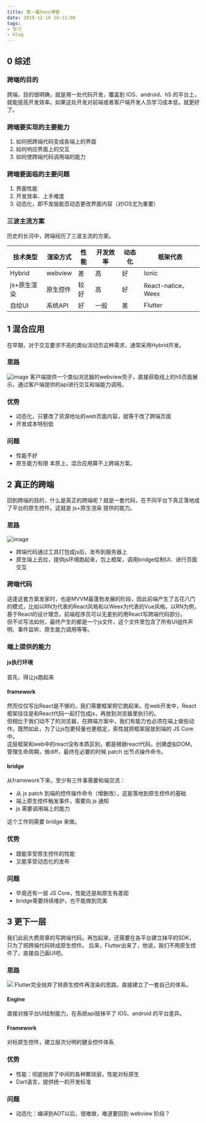 ```yaml
---
title: 第一篇hexo博客
date: 2019-12-16 16:11:00
tags:
- 学习
- blog
---
```

## 0 综述
### 跨端的目的
跨端，目的很明确，就是用一处代码开发，覆盖到 IOS、android、h5 的平台上，就能提高开发效率。如果这处开发对前端或者客户端开发人员学习成本低，就更好了。
### 跨端要实现的主要能力
1. 如何把跨端代码变成各端上的界面
2. 如何响应界面上的交互
3. 如何使跨端代码调用端的能力
### 跨端要面临的主要问题
1. 界面性能
2. 开发效率、上手难度
3. 动态化，即不发版能否动态更改界面内容（对IOS尤为重要）
### 三波主流方案
历史的长河中，跨端经历了三波主流的方案。

| 技术类型 | 渲染方式 | 性能 | 开发效率 | 动态化 | 框架代表 |
| --- | --- | --- | --- | --- | --- |
| Hybrid | webview | 差 | 高 | 好 | Ionic |
| js+原生渲染 | 原生控件 | 较好 | 高 | 好 | React-natice、Weex |
| 自绘UI | 系统API | 好 | 一般 | 差 | Flutter |


## 1 混合应用
在早期，对于交互要求不高的类似活动页这种需求，通常采用Hybrid开发。
### 思路
![image](http://static.chiyuanyuan.com/63DF3F92-639D-4558-9D37-B6D4E00CF8EB.png)
客户端提供一个类似浏览器的webview壳子，直接获取线上的h5页面展示。通过客户端提供的api进行交互和端能力调用。
### 优势
* 动态化，只要改了资源地址的web页面内容，就等于改了跨端页面
* 开发成本特别低
### 问题
* 性能不好
* 原生能力有限
本质上，混合应用算不上跨端方案。

## 2 真正的跨端
回到跨端的目的，什么是真正的跨端呢？就是一套代码，在不同平台下真正落地成了平台的原生控件。这就是 js+原生渲染 提供的能力。
### 思路
![image](http://static.chiyuanyuan.com/7469CE08-7F7B-4AFD-A5F1-3E6C0B9B0D26.png)
* 跨端代码通过工具打包成js后，发布到服务器上
* 原生端上去拉，提供js环境跑起来，包上框架，调用bridge绘制UI、进行页面交互
### 跨端代码
适逢这套方案发家时，也是MVVM最蓬勃发展的阶段，因此前端产生了五花八门的模式，比如以RN为代表的React风格和以Weex为代表的Vue风格。以RN为例，基于React的设计理念，前端程序员可以无差别的用React写跨端代码部分。    
但不论写法如何，最终产生的都是一个js文件，这个文件里包含了所有UI组件声明、事件监听、原生能力调用等等。
### 端上提供的能力
#### js执行环境
首先，得让js跑起来
#### framework
然而仅仅写出React是不够的，我们需要框架把它跑起来。在web开发中，React框架往往是和React代码一起打包成js，再放到浏览器里执行的。   
但相比于我们动不了的浏览器，在跨端方案中，我们有能力也必须在端上做些动作。既然如此，为了让js包更轻量也更稳定，索性就把框架层放到端的 JS Core 中。  
这层框架和web中的react没有本质区别，都是根据react代码，创建虚拟DOM，管理生命周期，做diff，最终在必要的时候 patch 出节点操作命令。
#### bridge
从framework下来，至少有三件事需要和端交流：
* 从 js patch 到端的控件操作命令（增删改），这是落地到原生控件的基础
* 端上原生控件触发事件，需要向 js 通知
* js 需要调用端上的能力

这个工作则需要 bridge 来做。

### 优势
* 既能享受原生控件的性能
* 又能享受动态化的发布

### 问题
* 毕竟还有一层 JS Core，性能还是和原生有差距
* bridge需要持续维护，也不能做到完美

## 3 更下一层
我们此前大费周章的写跨端代码，再包起来，还需要在各平台建立抹平的SDK，只为了把跨端代码转成原生控件。
后来，Flutter出来了，他说，我们不用原生控件了，直接自己画UI吧。
### 思路
![](http://static.chiyuanyuan.com/63216C7F-D126-4E3F-97AC-CB7234D54FAD.png)
Flutter完全抛弃了转原生控件再渲染的思路，直接建立了一套自己的体系。
#### Engine
直接对接平台UI绘制能力，在系统api层抹平了 IOS、android 的平台差异。
#### Framework
对标原生控件，建立层次分明的健全控件体系

### 优势
* 性能：彻底抛弃了中间的各种繁琐层，性能对标原生
* Dart语言，提供统一的开发标准

### 问题
* 动态化：编译到AOT以后，很难做，难道要回到 webview 阶段？


